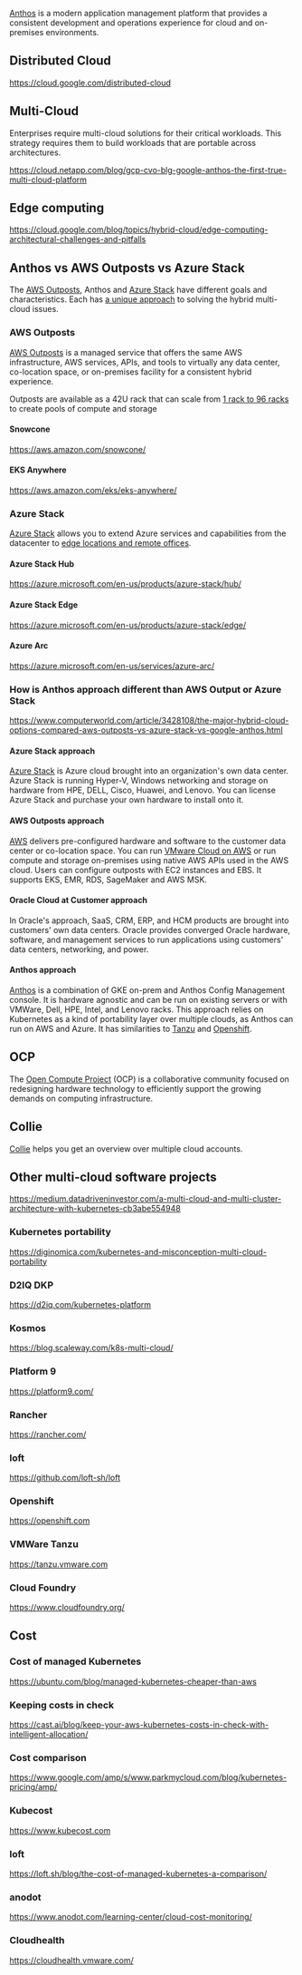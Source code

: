 

[Anthos](Anthos) is a modern application management platform that provides a consistent development and operations experience for cloud and on-premises environments. 

## Distributed Cloud

https://cloud.google.com/distributed-cloud

## Multi-Cloud

Enterprises require multi-cloud solutions for their critical workloads. This strategy requires them to build workloads that are portable across architectures.

https://cloud.netapp.com/blog/gcp-cvo-blg-google-anthos-the-first-true-multi-cloud-platform

## Edge computing

https://cloud.google.com/blog/topics/hybrid-cloud/edge-computing-architectural-challenges-and-pitfalls


## Anthos vs AWS Outposts vs Azure Stack

The [AWS Outposts](https://aws.amazon.com/outposts/), Anthos and [Azure Stack](https://azure.microsoft.com/en-us/overview/azure-stack/) have different goals and characteristics. Each has [a unique approach](https://www.bizety.com/2020/06/28/aws-outposts-google-anthos-gke-and-azure-on-prem-overview/) to solving
the hybrid multi-cloud issues.



### AWS Outposts

[AWS Outposts](https://aws.amazon.com/outposts/) is a  managed service that offers the same AWS infrastructure, AWS services, APIs, and tools to virtually any data center, co-location space, or on-premises facility for a  consistent hybrid experience. 

Outposts are available as a 42U rack that can scale from [1 rack to 96 racks](  https://aws.amazon.com/outposts/1u-2u/ ) to create pools of compute and storage 

#### Snowcone

https://aws.amazon.com/snowcone/


#### EKS Anywhere

https://aws.amazon.com/eks/eks-anywhere/

### Azure Stack


[Azure Stack](https://azure.microsoft.com/en-us/overview/azure-stack/) allows you to extend Azure services and capabilities from the datacenter to [edge locations and remote offices](https://docs.microsoft.com/en-us/azure-stack/hci/concepts/system-requirements).

#### Azure Stack Hub

https://azure.microsoft.com/en-us/products/azure-stack/hub/


#### Azure Stack Edge 

https://azure.microsoft.com/en-us/products/azure-stack/edge/

#### Azure Arc

https://azure.microsoft.com/en-us/services/azure-arc/


### How is Anthos approach different than AWS Output or Azure Stack

https://www.computerworld.com/article/3428108/the-major-hybrid-cloud-options-compared-aws-outposts-vs-azure-stack-vs-google-anthos.html


#### Azure Stack approach

[Azure Stack](https://azure.microsoft.com/en-us/overview/azure-stack/) is Azure cloud brought into an organization's own data center.  Azure Stack is running  Hyper-V, Windows networking and storage on hardware from HPE, DELL, Cisco, Huawei, and Lenovo. You can license Azure Stack and purchase your own hardware to install onto it.


#### AWS Outposts approach

[AWS](AWS) delivers pre-configured hardware and software to the customer data center or co-location space.  You can run [VMware Cloud on AWS](https://www.vmware.com/products/vmc-on-aws.html) or run compute and storage on-premises using native AWS APIs used in the AWS cloud. Users can configure outposts with EC2 instances and EBS. It supports EKS, EMR, RDS, SageMaker and AWS MSK.

#### Oracle Cloud at Customer approach

In Oracle's approach, SaaS, CRM, ERP, and HCM products are brought into customers' own data centers. Oracle provides converged Oracle hardware, software, and management services to run applications using customers' data centers, networking, and power.


#### Anthos approach

[Anthos](Anthos) is a combination of GKE on-prem and Anthos Config Management console.  It is hardware agnostic and can be run on existing servers or with VMWare, Dell, HPE, Intel, and Lenovo racks.  This approach relies on Kubernetes as a kind of portability layer over multiple clouds, as Anthos can run on AWS and Azure.   It has similarities to [Tanzu](https://tanzu.vmware.com/tanzu) and [Openshift](https://www.redhat.com/en/technologies/cloud-computing/openshift).


## OCP

The [Open Compute Project](https://www.opencompute.org/) (OCP) is a collaborative community focused on redesigning hardware technology to efficiently support the growing demands on computing infrastructure. 




## Collie

[Collie](https://github.com/meshcloud/collie-cli) helps you get an overview over multiple cloud accounts.

## Other multi-cloud software projects

https://medium.datadriveninvestor.com/a-multi-cloud-and-multi-cluster-architecture-with-kubernetes-cb3abe554948

### Kubernetes portability

https://diginomica.com/kubernetes-and-misconception-multi-cloud-portability

### D2IQ DKP

https://d2iq.com/kubernetes-platform

### Kosmos

https://blog.scaleway.com/k8s-multi-cloud/

### Platform 9

https://platform9.com/

### Rancher

https://rancher.com/


### loft

https://github.com/loft-sh/loft

### Openshift

https://openshift.com

### VMWare Tanzu

https://tanzu.vmware.com

### Cloud Foundry

https://www.cloudfoundry.org/


## Cost

### Cost of managed Kubernetes

https://ubuntu.com/blog/managed-kubernetes-cheaper-than-aws


### Keeping costs in check

https://cast.ai/blog/keep-your-aws-kubernetes-costs-in-check-with-intelligent-allocation/


### Cost comparison

https://www.google.com/amp/s/www.parkmycloud.com/blog/kubernetes-pricing/amp/

### Kubecost


https://www.kubecost.com

### loft

https://loft.sh/blog/the-cost-of-managed-kubernetes-a-comparison/



### anodot

https://www.anodot.com/learning-center/cloud-cost-monitoring/


### Cloudhealth

https://cloudhealth.vmware.com/

